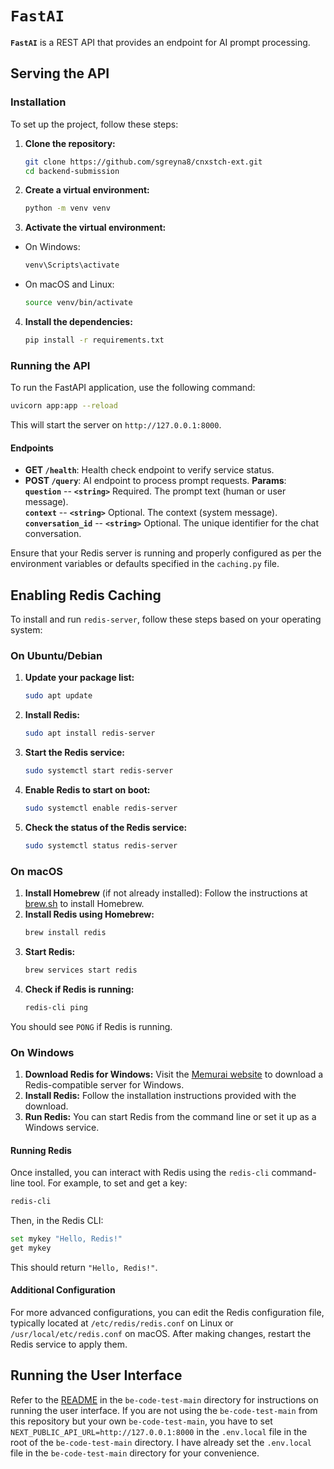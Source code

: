 # `FastAI`
**`FastAI`** is a REST API that provides an endpoint for AI prompt processing.

## Serving the API
### Installation
To set up the project, follow these steps:
1. **Clone the repository:**
    ```bash
    git clone https://github.com/sgreyna8/cnxstch-ext.git
    cd backend-submission
    ```
2. **Create a virtual environment:**
    ```bash
    python -m venv venv
    ```
3. **Activate the virtual environment:**
- On Windows:
    ```bash
    venv\Scripts\activate
    ```
- On macOS and Linux:
    ```bash
    source venv/bin/activate
    ```
4. **Install the dependencies:**
    ```bash
    pip install -r requirements.txt
    ```

### Running the API
To run the FastAPI application, use the following command:
```bash
uvicorn app:app --reload
```

This will start the server on `http://127.0.0.1:8000`.

#### Endpoints
- **GET `/health`**: Health check endpoint to verify service status.
- **POST `/query`**: AI endpoint to process prompt requests.
    **Params**: <br>
        **`question`** -- **`<string>`** Required. The prompt text (human or user message).<br>
        **`context`** -- **`<string>`** Optional. The context (system message).<br>
        **`conversation_id`** -- **`<string>`** Optional. The unique identifier for the chat conversation.

Ensure that your Redis server is running and properly configured as per the environment variables or defaults specified in the `caching.py` file.

## Enabling Redis Caching
To install and run `redis-server`, follow these steps based on your operating system:

### On Ubuntu/Debian
1. **Update your package list:**
    ```bash
    sudo apt update
    ```
2. **Install Redis:**
    ```bash
    sudo apt install redis-server
    ```
3. **Start the Redis service:**
    ```bash
    sudo systemctl start redis-server
    ```
4. **Enable Redis to start on boot:**
    ```bash
    sudo systemctl enable redis-server
    ```
5. **Check the status of the Redis service:**
    ```bash
    sudo systemctl status redis-server
    ```

### On macOS
1. **Install Homebrew** (if not already installed):
    Follow the instructions at [brew.sh](https://brew.sh/) to install Homebrew.
2. **Install Redis using Homebrew:**
    ```bash
    brew install redis
    ```
3. **Start Redis:**
    ```bash
    brew services start redis
    ```
4. **Check if Redis is running:**
    ```bash
    redis-cli ping
    ```
You should see `PONG` if Redis is running.

### On Windows
1. **Download Redis for Windows:**
    Visit the [Memurai website](https://www.memurai.com/download) to download a Redis-compatible server for Windows.
2. **Install Redis:**
    Follow the installation instructions provided with the download.
3. **Run Redis:**
    You can start Redis from the command line or set it up as a Windows service.
#### Running Redis
Once installed, you can interact with Redis using the `redis-cli` command-line tool. For example, to set and get a key:
```bash
redis-cli
```
Then, in the Redis CLI:
```bash
set mykey "Hello, Redis!"
get mykey
```
This should return `"Hello, Redis!"`.

#### Additional Configuration
For more advanced configurations, you can edit the Redis configuration file, typically located at `/etc/redis/redis.conf` on Linux or `/usr/local/etc/redis.conf` on macOS. After making changes, restart the Redis service to apply them.

## Running the User Interface
Refer to the [README](../be-code-test-main/README.md) in the `be-code-test-main` directory for instructions on running the user interface. If you are not using the `be-code-test-main` from this repository but your own `be-code-test-main`, you have to set `NEXT_PUBLIC_API_URL=http://127.0.0.1:8000` in the `.env.local` file in the root of the `be-code-test-main` directory. I have already set the `.env.local` file in the `be-code-test-main` directory for your convenience.